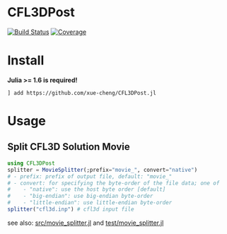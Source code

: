 # CFL3DPost

[![Build Status](https://github.com/xue-cheng/CFL3DPost.jl/actions/workflows/CI.yml/badge.svg?branch=master)](https://github.com/xue-cheng/CFL3DPost.jl/actions/workflows/CI.yml?query=branch%3Amaster)
[![Coverage](https://coveralls.io/repos/github/xue-cheng/CFL3DPost.jl/badge.svg?branch=master)](https://coveralls.io/github/xue-cheng/CFL3DPost.jl?branch=master)

# Install
**Julia >= 1.6 is required!**
```
] add https://github.com/xue-cheng/CFL3DPost.jl
```
# Usage
## Split CFL3D Solution Movie
```julia
using CFL3DPost
splitter = MovieSplitter(;prefix="movie_", convert="native") 
# - prefix: prefix of output file, default: "movie_"
# - convert: for specifying the byte-order of the file data; one of
#    - "native": use the host byte order [default]
#    - "big-endian": use big-endian byte-order
#    - "little-endian": use little-endian byte-order
splitter("cfl3d.inp") # cfl3d input file
```
see also: [src/movie_splitter.jl](src/movie_splitter.jl) and [test/movie_splitter.jl](test/movie_splitter.jl)
